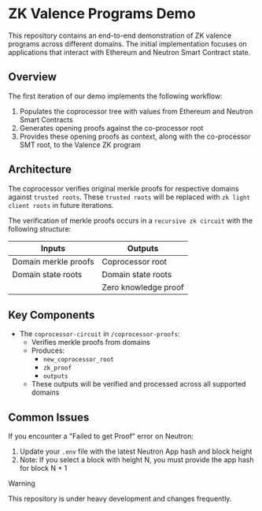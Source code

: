 # ZK Valence Programs Demo

This repository contains an end-to-end demonstration of ZK valence programs across different domains. The initial implementation focuses on applications that interact with Ethereum and Neutron Smart Contract state.

## Overview

The first iteration of our demo implements the following workflow:

1. Populates the coprocessor tree with values from Ethereum and Neutron Smart Contracts
2. Generates opening proofs against the co-processor root
3. Provides these opening proofs as context, along with the co-processor SMT root, to the Valence ZK program

## Architecture

The coprocessor verifies original merkle proofs for respective domains against `trusted roots`. These `trusted roots` will be replaced with `zk light client roots` in future iterations.

The verification of merkle proofs occurs in a `recursive zk circuit` with the following structure:

| Inputs | Outputs |
|--------|---------|
| Domain merkle proofs | Coprocessor root |
| Domain state roots | Domain state roots |
| | Zero knowledge proof |

## Key Components

- The `coprocessor-circuit` in `/coprocessor-proofs`:
  - Verifies merkle proofs from domains
  - Produces:
    - `new_coprocessor_root`
    - `zk_proof`
    - `outputs`
  - These outputs will be verified and processed across all supported domains

## Common Issues

If you encounter a "Failed to get Proof" error on Neutron:
1. Update your `.env` file with the latest Neutron App hash and block height
2. Note: If you select a block with height N, you must provide the app hash for block N + 1

> [!WARNING]
> This repository is under heavy development and changes frequently.